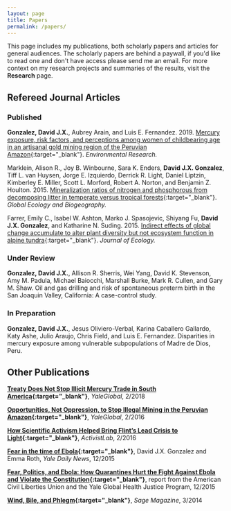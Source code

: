 ```yaml
---
layout: page
title: Papers
permalink: /papers/
---
```


This page includes my publications, both scholarly papers and articles for general audiences. The scholarly papers are behind a paywall, if you'd like to read one and don't have access please send me an email. For more context on my research projects and summaries of the results, visit the **Research** page.

## Refereed Journal Articles

### Published

**Gonzalez, David J.X.**, Aubrey Arain, and Luis E. Fernandez. 2019. [Mercury exposure, risk factors, and perceptions among women of childbearing age in an artisanal gold mining region of the Peruvian Amazon](https://www.sciencedirect.com/science/article/pii/S0013935119305833?via%3Dihub){:target="_blank"}. *Environmental Research.*

Marklein, Alison R., Joy B. Winbourne, Sara K. Enders, **David J.X. Gonzalez**, Tiff L. van Huysen, Jorge E. Izquierdo, Derrick R. Light, Daniel Liptzin, Kimberley E. Miller, Scott L. Morford, Robert A. Norton, and Benjamin Z. Houlton. 2015. [Mineralization ratios of nitrogen and phosphorous from decomposing litter in temperate versus tropical forests](https://onlinelibrary.wiley.com/doi/full/10.1111/geb.12414){:target="_blank"}. *Global Ecology and Biogeography.*

Farrer, Emily C., Isabel W. Ashton, Marko J. Spasojevic, Shiyang Fu, **David J.X. Gonzalez**, and Katharine N. Suding. 2015. [Indirect effects of global change accumulate to alter plant diversity but not ecosystem function in alpine tundra](https://besjournals.onlinelibrary.wiley.com/doi/full/10.1111/1365-2745.12363){:target="_blank"}. *Journal of Ecology.*

### Under Review

**Gonzalez, David J.X.**, Allison R. Sherris, Wei Yang, David K. Stevenson, Amy M. Padula, Michael Baiocchi, Marshall Burke, Mark R. Cullen, and Gary M. Shaw. Oil and gas drilling and risk of spontaneous preterm birth in the San Joaquin Valley, California: A case-control study.

### In Preparation

**Gonzalez, David J.X.**, Jesus Oliviero-Verbal, Karina Caballero Gallardo, Katy Ashe, Julio Araujo, Chris Field, and Luis E. Fernandez. Disparities in mercury exposure among vulnerable subpopulations of Madre de Dios, Peru.

## Other Publications

**[Treaty Does Not Stop Illicit Mercury Trade in South America](https://yaleglobal.yale.edu/content/treaty-does-not-stop-illicit-mercury-trade-south-america){:target="_blank"}**, *YaleGlobal*, 2/2018

**[Opportunities, Not Oppression, to Stop Illegal Mining in the Peruvian Amazon](https://yaleglobal.yale.edu/content/opportunities-not-oppression-stop-illegal-mining-peruvian-amazon){:target="_blank"}**, *YaleGlobal*, 2/2016

**[How Scientific Activism Helped Bring Flint’s Lead Crisis to Light](http://www.activistlab.org/2016/02/how-scientific-activism-helped-bring-flints-lead-crisis-to-light/){:target="_blank"}**, *ActivistLab*, 2/2016

**[Fear in the time of Ebola](https://yaledailynews.com/blog/2015/12/09/gonzalez-roth-fear-in-the-time-of-ebola/){:target="_blank"}**, David J.X. Gonzalez and Emma Roth, *Yale Daily News*, 12/2015

**[Fear, Politics, and Ebola: How Quarantines Hurt the Fight Against Ebola and Violate the Constitution](https://law.yale.edu/system/files/area/center/ghjp/documents/ghjp_ebola_quarantines.pdf){:target="_blank"}**, report from the American Civil Liberties Union and the Yale Global Health Justice Program, 12/2015

**[Wind, Bile, and Phlegm](http://www.sagemagazine.org/wind-bile-and-phlegm/){:target="_blank"}**, *Sage Magazine*, 3/2014
